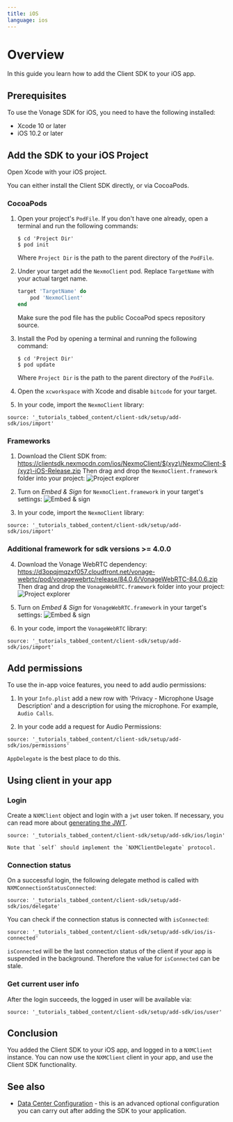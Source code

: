 ```yaml
---
title: iOS
language: ios
---
```


# Overview

In this guide you learn how to add the Client SDK to your iOS app.

## Prerequisites

To use the Vonage SDK for iOS, you need to have the following installed:

* Xcode 10 or later
* iOS 10.2 or later

## Add the SDK to your iOS Project

Open Xcode with your iOS project.

You can either install the Client SDK directly, or via CocoaPods.

### CocoaPods

1. Open your project's `PodFile`. If you don't have one already, open a terminal and run the following commands:

    ```
    $ cd 'Project Dir'
    $ pod init
    ```

    Where `Project Dir` is the path to the parent directory of the `PodFile`.

2. Under your target add the `NexmoClient` pod. Replace `TargetName` with your actual target name.

    ```ruby
    target 'TargetName' do
        pod 'NexmoClient'
    end
    ```

    Make sure the pod file has the public CocoaPod specs repository source.

3. Install the Pod by opening a terminal and running the following command:

    ```
    $ cd 'Project Dir'
    $ pod update
    ```

    Where `Project Dir` is the path to the parent directory of the `PodFile`.

4. Open the `xcworkspace` with Xcode and disable `bitcode` for your target.

5. In your code, import the `NexmoClient` library:  

```tabbed_content
source: '_tutorials_tabbed_content/client-sdk/setup/add-sdk/ios/import'
```

### Frameworks

1. Download the Client SDK from: 
https://clientsdk.nexmocdn.com/ios/NexmoClient/$(xyz)/NexmoClient-$(xyz)-iOS-Release.zip 
Then drag and drop the `NexmoClient.framework` folder into your project:
![Project explorer](/images/client-sdk/ios-manual-setup-project.png)

2. Turn on *Embed & Sign* for `NexmoClient.framework` in your target's settings:
![Embed & sign](/images/client-sdk/ios-manual-setup-signing.png)

3. In your code, import the `NexmoClient` library:

```tabbed_content
source: '_tutorials_tabbed_content/client-sdk/setup/add-sdk/ios/import'
```

### Additional framework for sdk versions >= 4.0.0

4.  Download the Vonage WebRTC dependency:
https://d3opqjmqzxf057.cloudfront.net/vonage-webrtc/pod/vonagewebrtc/release/84.0.6/VonageWebRTC-84.0.6.zip  
Then drag and drop the `VonageWebRTC.framework` folder into your project:
![Project explorer](/images/client-sdk/ios-manual-setup-project.png)

5. Turn on *Embed & Sign* for `VonageWebRTC.framework` in your target's settings:
![Embed & sign](/images/client-sdk/ios-manual-setup-signing.png)

6. In your code, import the `VonageWebRTC` library:

```tabbed_content
source: '_tutorials_tabbed_content/client-sdk/setup/add-sdk/ios/import'
```

## Add permissions

To use the in-app voice features, you need to add audio permissions:

1. In your `Info.plist` add a new row with 'Privacy - Microphone Usage Description' and a description for using the microphone. For example, `Audio Calls`.

2. In your code add a request for Audio Permissions:  

```tabbed_content
source: '_tutorials_tabbed_content/client-sdk/setup/add-sdk/ios/permissions'
```

`AppDelegate` is the best place to do this.

## Using client in your app

### Login

Create a `NXMClient` object and login with a `jwt` user token. If necessary, you can read more about [generating the JWT](/client-sdk/concepts/jwt-acl).

```tabbed_content
source: '_tutorials_tabbed_content/client-sdk/setup/add-sdk/ios/login'
```

    Note that `self` should implement the `NXMClientDelegate` protocol.  


### Connection status

On a successful login, the following delegate method is called with `NXMConnectionStatusConnected`:

```tabbed_content
source: '_tutorials_tabbed_content/client-sdk/setup/add-sdk/ios/delegate'
```

You can check if the connection status is connected with `isConnected`:

```tabbed_content
source: '_tutorials_tabbed_content/client-sdk/setup/add-sdk/ios/is-connected'
```

`isConnected` will be the last connection status of the client if your app is suspended in the background. Therefore the value for `isConnected` can be stale. 

### Get current user info

After the login succeeds, the logged in user will be available via:

```tabbed_content
source: '_tutorials_tabbed_content/client-sdk/setup/add-sdk/ios/user'
```

## Conclusion

You added the Client SDK to your iOS app, and logged in to a `NXMClient` instance. You can now use the `NXMClient` client in your app, and use the Client SDK functionality.

## See also

* [Data Center Configuration](/client-sdk/setup/configure-data-center) - this is an advanced optional configuration you can carry out after adding the SDK to your application.
